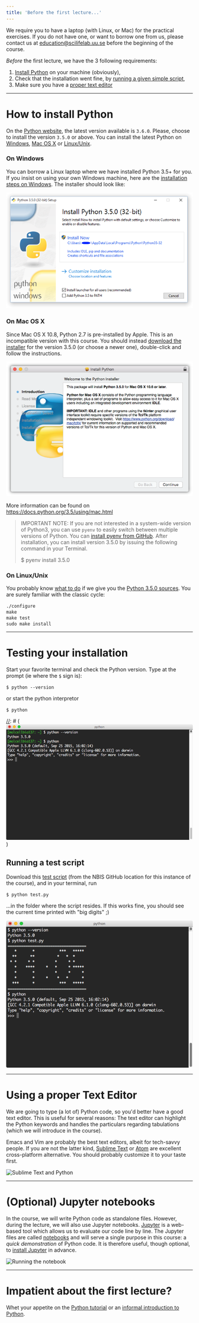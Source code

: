 ```yaml
---
title: 'Before the first lecture...'
---
```


We require you to have a laptop (with Linux, or Mac) for the practical
exercises. If you do not have one, or want to borrow one from us,
please contact us at education@scilifelab.uu.se before the beginning
of the course.

_Before_ the first lecture, we have the 3 following requirements:

1. [Install Python](#how-to-install-python) on your machine (obviously),
2. Check that the installation went fine, by [running a given simple script](#testing-your-installation),
3. Make sure you have a [proper text editor](#using-a-proper-text-editor)


----

# How to install Python

On the [Python website](https://www.python.org/downloads/), the latest
version available is `3.6.0`. Please, choose to install the version
`3.5.0` or above.  You can install the latest Python
on
[Windows](https://www.python.org/downloads/windows/),
[Mac OS X](https://www.python.org/downloads/mac-osx/)
or [Linux/Unix](https://www.python.org/downloads/source/).


### On Windows

You can borrow a Linux laptop where we have installed Python 3.5+ for you.
If you insist on using your own Windows machine, here are the [installation steps on Windows](https://docs.python.org/3.5/using/windows.html#installation-steps).
The installer should look like:

![Installing Python with a Windows MSI](../img/Python-3.5.0-Installer-Windows.png)

### On Mac OS X

Since Mac OS X 10.8, Python 2.7 is pre-installed by Apple. This is an incompatible version with this course.
You should instead [download the installer](https://www.python.org/ftp/python/3.5.0/python-3.5.0-macosx10.6.pkg) for the version 3.5.0 (or choose a newer one), double-click and follow the instructions.

![Installing Python on Mac OS X](../img/Python-3.5.0-Installer-OSX.png)
                                            
More information can be found on https://docs.python.org/3.5/using/mac.html

> IMPORTANT NOTE: If you are not interested in a system-wide version
> of Python3, you can use `pyenv` to easily switch between multiple
> versions of Python. You
> can
> [install pyenv from GitHub](https://github.com/yyuu/pyenv#installation). After
> installation, you can install version 3.5.0 by issuing the following
> command in your Terminal.
> 
> $ pyenv install 3.5.0

### On Linux/Unix

You probably
know [what to do](https://docs.python.org/3.5/using/unix.html) if we
give you
the
[Python 3.5.0 sources](https://www.python.org/ftp/python/3.5.0/Python-3.5.0.tgz). You
are surely familiar with the classic cycle:

	./configure
	make
	make test
	sudo make install


----

# Testing your installation

Start your favorite terminal and check the Python version. Type at the
prompt (ie where the `$` sign is):

	$ python --version

or start the python interpretor

	$ python

[//]: # (Upon successful installation, you should see something like)

[//]: # (![upon successful installation](../img/python-in-terminal.png))

## Running a test script

Download
this
[test script](https://raw.githubusercontent.com/NBISweden/PythonCourse/vt17/test.py) (from
the NBIS GitHub location for this instance of the course), and in your
terminal, run

	$ python test.py

...in the folder where the script resides. If this works fine, you
should see the current time printed with "big digits" ;)

![successful test](../img/python-test.png)

----

# Using a proper Text Editor

We are going to type (a lot of) Python code, so you'd better have a
good text editor. This is useful for several reasons: The text editor
can highlight the Python keywords and handles the particulars
regarding tabulations (which we will introduce in the course).

Emacs and Vim are probably the best text editors, albeit for
tech-savvy people. If you are not the latter
kind, [Sublime Text](https://www.sublimetext.com/)
or [Atom](https://atom.io/) are excellent cross-platform
alternative. You should probably customize it to your taste first.

![Sublime Text and Python](https://camo.githubusercontent.com/adf6408a6a64d72440aff6d5e84e82d94865dd40/68747470733a2f2f636f6c6f727375626c696d652e6769746875622e696f2f436f6c6f727375626c696d652d506c7567696e2f636f6c6f727375626c696d652e676966)

----

# (Optional) Jupyter notebooks

In the course, we will write Python code as standalone files. However,
during the lecture, we will also use Jupyter
notebooks. [Jupyter](http://jupyter.org/) is a web-based tool which
allows us to evaluate our code line by line.  The Jupyter files are
called
[notebooks](http://jupyter.readthedocs.io/en/latest/running.html) and
will serve a single purpose in this course: a _quick demonstration_ of
Python code. It is therefore useful, though optional,
to
[install Jupyter](http://jupyter.readthedocs.io/en/latest/install.html) in
advance.

![Running the notebook](http://jupyter.readthedocs.io/en/latest/_images/tryjupyter_file.png)


----

# Impatient about the first lecture?

Whet your appetite on
the [Python tutorial](https://docs.python.org/3/tutorial/) or
an
[informal introduction to Python](https://docs.python.org/3/tutorial/introduction.html).
